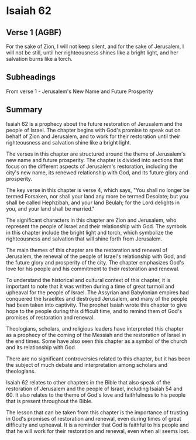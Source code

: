 # Isaiah 62

## Verse 1 (AGBF)

For the sake of Zion, I will not keep silent, and for the sake of Jerusalem, I will not be still, until her righteousness shines like a bright light, and her salvation burns like a torch.

## Subheadings

From verse 1 - Jerusalem's New Name and Future Prosperity

## Summary

Isaiah 62 is a prophecy about the future restoration of Jerusalem and the people of Israel. The chapter begins with God's promise to speak out on behalf of Zion and Jerusalem, and to work for their restoration until their righteousness and salvation shine like a bright light.

The verses in this chapter are structured around the theme of Jerusalem's new name and future prosperity. The chapter is divided into sections that focus on the different aspects of Jerusalem's restoration, including the city's new name, its renewed relationship with God, and its future glory and prosperity.

The key verse in this chapter is verse 4, which says, "You shall no longer be termed Forsaken, nor shall your land any more be termed Desolate; but you shall be called Hephzibah, and your land Beulah; for the Lord delights in you, and your land shall be married."

The significant characters in this chapter are Zion and Jerusalem, who represent the people of Israel and their relationship with God. The symbols in this chapter include the bright light and torch, which symbolize the righteousness and salvation that will shine forth from Jerusalem.

The main themes of this chapter are the restoration and renewal of Jerusalem, the renewal of the people of Israel's relationship with God, and the future glory and prosperity of the city. The chapter emphasizes God's love for his people and his commitment to their restoration and renewal.

To understand the historical and cultural context of this chapter, it is important to note that it was written during a time of great turmoil and upheaval for the people of Israel. The Assyrian and Babylonian empires had conquered the Israelites and destroyed Jerusalem, and many of the people had been taken into captivity. The prophet Isaiah wrote this chapter to give hope to the people during this difficult time, and to remind them of God's promises of restoration and renewal.

Theologians, scholars, and religious leaders have interpreted this chapter as a prophecy of the coming of the Messiah and the restoration of Israel in the end times. Some have also seen this chapter as a symbol of the church and its relationship with God.

There are no significant controversies related to this chapter, but it has been the subject of much debate and interpretation among scholars and theologians.

Isaiah 62 relates to other chapters in the Bible that also speak of the restoration of Jerusalem and the people of Israel, including Isaiah 54 and 60. It also relates to the theme of God's love and faithfulness to his people that is present throughout the Bible.

The lesson that can be taken from this chapter is the importance of trusting in God's promises of restoration and renewal, even during times of great difficulty and upheaval. It is a reminder that God is faithful to his people and that he will work for their restoration and renewal, even when all seems lost.